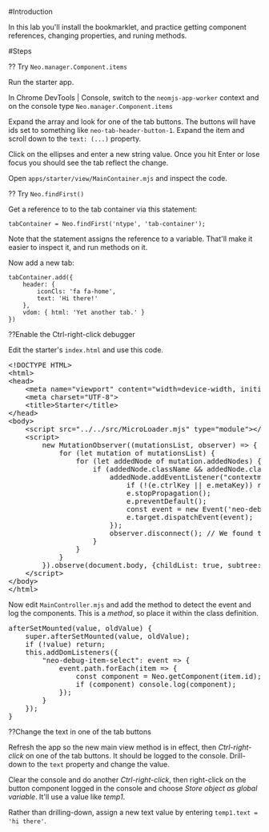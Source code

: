 #Introduction

In this lab you'll install the bookmarklet, and practice getting component references, 
changing properties, and runing methods.

#Steps

?? Try `Neo.manager.Component.items`

Run the starter app.

In Chrome DevTools | Console, switch to the `neomjs-app-worker` context and
on the console type `Neo.manager.Component.items`

Expand the array and look for one of the tab buttons. The buttons will have 
ids set to something like `neo-tab-header-button-1`. Expand the item and scroll
down to the `text: (...)` property. 

Click on the ellipses and enter a new string value. Once you hit Enter or lose
focus you should see the tab reflect the change.

Open `apps/starter/view/MainContainer.mjs` and inspect the code.

?? Try `Neo.findFirst()`

Get a reference to to the tab container via this statement:

    tabContainer = Neo.findFirst('ntype', 'tab-container');

Note that the statement assigns the reference to a variable. That'll make it easier
to inspect it, and run methods on it.

Now add a new tab: 

    tabContainer.add({
        header: {
            iconCls: 'fa fa-home',
            text: 'Hi there!'
        },
        vdom: { html: 'Yet another tab.' }
    })

??Enable the Ctrl-right-click debugger

Edit the starter's `index.html` and use this code.
<pre class="runnable html">
&lt;!DOCTYPE HTML>
&lt;html>
&lt;head>
    &lt;meta name="viewport" content="width=device-width, initial-scale=1">
    &lt;meta charset="UTF-8">
    &lt;title>Starter&lt;/title>
&lt;/head>
&lt;body>
    &lt;script src="../../src/MicroLoader.mjs" type="module">&lt;/script>
    &lt;script>
        new MutationObserver((mutationsList, observer) => {
            for (let mutation of mutationsList) {
                for (let addedNode of mutation.addedNodes) {
                    if (addedNode.className && addedNode.className.includes('neo-viewport')) {
                        addedNode.addEventListener("contextmenu", function (e) {
                            if (!(e.ctrlKey || e.metaKey)) return;
                            e.stopPropagation();
                            e.preventDefault();
                            const event = new Event('neo-debug-item-select', {bubbles: true});
                            e.target.dispatchEvent(event);
                        });
                        observer.disconnect(); // We found the viewport so we're finished listening
                    }
                }
            }
        }).observe(document.body, {childList: true, subtree: false});
    &lt;/script>
&lt;/body>
&lt;/html>
</pre>

Now edit `MainController.mjs` and add the method to detect the event and log the components.
This is a _method_, so place it within the class definition.

<pre class="runnable html 230">
afterSetMounted(value, oldValue) {
    super.afterSetMounted(value, oldValue);
    if (!value) return;
    this.addDomListeners({
        "neo-debug-item-select": event => {
            event.path.forEach(item => {
                const component = Neo.getComponent(item.id);
                if (component) console.log(component);
            });
        }
    });
}
</pre>


??Change the text in one of the tab buttons

Refresh the app so the new main view method is in effect, then _Ctrl-right-click_
on one of the tab buttons. It should be logged to the console. Drill-down to the `text` property
and change the value.

Clear the console and do another _Ctrl-right-click_, then right-click on the button component logged in 
the console and choose _Store object as global variable_. It'll use a value like _temp1_.

Rather than drilling-down, assign a new text value by entering `temp1.text = 'hi there'`.

